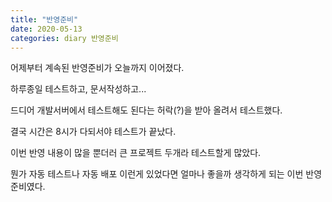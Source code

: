 ```yaml
---
title: "반영준비"
date: 2020-05-13
categories: diary 반영준비
---
```


어제부터 계속된 반영준비가 오늘까지 이어졌다.

하루종일 테스트하고, 문서작성하고...

드디어 개발서버에서 테스트해도 된다는 허락(?)을 받아 올려서 테스트했다.

결국 시간은 8시가 다되서야 테스트가 끝났다.

이번 반영 내용이 많을 뿐더러 큰 프로젝트 두개라 테스트할게 많았다.

뭔가 자동 테스트나 자동 배포 이런게 있었다면 얼마나 좋을까 생각하게 되는 이번 반영 준비였다.
